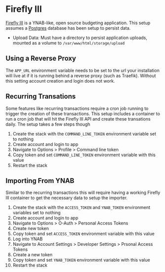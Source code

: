 # Firefly III

[Firefly III](https://www.firefly-iii.org/) is a YNAB-like, open source budgeting application.  This setup assumes a [Postgres](../Postgres) database has been setup to persist data.

- Upload Data: Must have a directory to persist application uploads, mounted as a volume to `/var/www/html/storage/upload`

## Using a Reverse Proxy

The `APP_URL` environment variable needs to be set to the url your installation will live at if it is running behind a reverse proxy (such as Traefik). Without this setting account creation and login does not work.

## Recurring Transations

Some features like recurring transactions require a cron job running to trigger the creation of these transactions. This setup includes a container to run a cron job that will hit the Firefly III API and create these transations daily. The setup takes a few steps though

1. Create the stack with the `COMMAND_LINE_TOKEN` environment variable set to nothing
2. Create account and login to app
3. Navigate to Options > Profile > Command line token
4. Copy token and set `COMMAND_LINE_TOKEN` environment variable with this value
5. Restart the stack

## Importing From YNAB

Similar to the recurring transactions this will require having a working Firefly III container to get the necessary data to setup the importer.

1. Create the stack with the `ACCESS_TOKEN` and `YNAB_TOKEN` environment variables set to nothing
2. Create account and login to app
3. Navigate to Options > O-Auth > Personal Access Tokens
4. Create new token
5. Copy token and set `ACCESS_TOKEN` environment variable with this value
6. Log into YNAB
7. Navigate to Account Settings > Developer Settings > Prsonal Access Tokens
8. Create a new token
9. Copy token and set `YNAB_TOKEN` environment variable with this value
5. Restart the stack